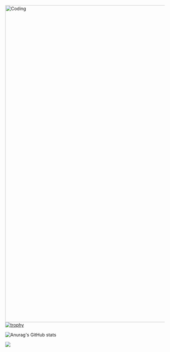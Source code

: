 <img align="right" alt="Coding" width="1000" src="https://media.discordapp.net/attachments/1127332686550270033/1348761102422638642/berserk.jpg?ex=67d0a329&is=67cf51a9&hm=b92a75d6df1960e8dbadcf9d67c8ac85ccb85cae8cb35f7220b491f68aebd34d&=&format=webp&width=1522&height=856">




[![trophy](https://github-profile-trophy.vercel.app/?username=IagoTatto)](https://github.com/ryo-ma/github-profile-trophy)



![Anurag's GitHub stats](https://github-readme-stats.vercel.app/api?username=IagoTatto&show_icons=true&theme=radical)

![](https://komarev.com/ghpvc/?username=IagoTatto)
